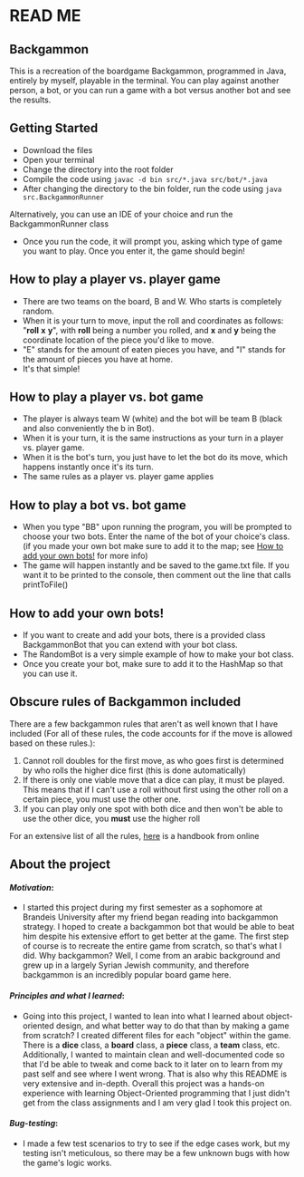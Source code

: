 # READ ME

## Backgammon
This is a recreation of the boardgame Backgammon, programmed in Java, entirely by myself, playable in the terminal. 
You can play against another person, a bot, or you can run a game with a bot versus another bot and see the results.

## Getting Started
- Download the files
- Open your terminal
- Change the directory into the root folder
- Compile the code using ```javac -d bin src/*.java src/bot/*.java``` 
- After changing the directory to the bin folder, run the code using ```java src.BackgammonRunner```

Alternatively, you can use an IDE of your choice and run the BackgammonRunner class

- Once you run the code, it will prompt you, asking which type of game you want to play. Once you enter it, the game should begin!

## How to play a player vs. player game
- There are two teams on the board, B and W. Who starts is completely random. 
- When it is your turn to move, input the roll and coordinates as follows: "**roll** **x** **y**", with **roll** being a number you rolled, and **x** and **y** being the coordinate location of the piece you'd like to move. 
- "E" stands for the amount of eaten pieces you have, and "I" stands for the amount of pieces you have at home. 
- It's that simple!

## How to play a player vs. bot game
- The player is always team W (white) and the bot will be team B (black and also conveniently the b in Bot).
- When it is your turn, it is the same instructions as your turn in a player vs. player game.
- When it is the bot's turn, you just have to let the bot do its move, which happens instantly once it's its turn.
- The same rules as a player vs. player game applies

## How to play a bot vs. bot game
- When you type "BB" upon running the program, you will be prompted to choose your two bots. Enter the name of the bot of your choice's class. (if you made your own bot make sure to add it to the map; see [How to add your own bots!](#How-to-add-your-own-bots!) for more info)
- The game will happen instantly and be saved to the game.txt file. If you want it to be printed to the console, then comment out the line that calls printToFile()

## How to add your own bots!
- If you want to create and add your bots, there is a provided class BackgammonBot that you can extend with your bot class.
- The RandomBot is a very simple example of how to make your bot class.
- Once you create your bot, make sure to add it to the HashMap so that you can use it.

## Obscure rules of Backgammon included
There are a few backgammon rules that aren't as well known that I have included (For all of these rules, the code accounts for if the move is allowed based on these rules.):
1. Cannot roll doubles for the first move, as who goes first is determined by who rolls the higher dice first (this is done automatically)
2. If there is only one viable move that a dice can play, it must be played. This means that if I can't use a roll without first using the other roll on a certain piece, you must use the other one.
3. If you can play only one spot with both dice and then won't be able to use the other dice, you **must** use the higher roll

For an extensive list of all the rules, [here](https://www.bkgm.com/faq/BasicRules.html#what_if_i_can_only_play_one_number_) is a handbook from online

## About the project
#### ***Motivation***: 
- I started this project during my first semester as a sophomore at Brandeis University after my friend began reading into backgammon strategy. I hoped to create a backgammon bot that would be able to beat him despite his extensive effort to get better at the game. The first step of course is to recreate the entire game from scratch, so that's what I did. Why backgammon? Well, I come from an arabic background and grew up in a largely Syrian Jewish community, and therefore backgammon is an incredibly popular board game here.
#### ***Principles and what I learned***:
- Going into this project, I wanted to lean into what I learned about object-oriented design, and what better way to do that than by making a game from scratch? I created different files for each "object" within the game. There is a **dice** class, a **board** class, a **piece** class, a **team** class, etc. Additionally, I wanted to maintain clean and well-documented code so that I'd be able to tweak and come back to it later on to learn from my past self and see where I went wrong. That is also why this README is very extensive and in-depth. Overall this project was a hands-on experience with learning Object-Oriented programming that I just didn't get from the class assignments and I am very glad I took this project on. 
#### ***Bug-testing***: 
- I made a few test scenarios to try to see if the edge cases work, but my testing isn't meticulous, so there may be a few unknown bugs with how the game's logic works.

